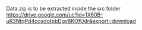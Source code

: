Data.zip is to be extracted inside the src folder<br/>
https://drive.google.com/uc?id=1X60B-uR3NtqPd4oosdotpbDgy8KOfUdr&export=download
